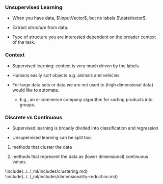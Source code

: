 ### Unsupervised Learning

* When you have data, $\inputVector$, but no labels $\dataVector$.

* Extract *structure* from data.

* Type of structure you are interested dependent on the broader context of the task.

### Context

* Supervised learning:  context is very much driven by the labels.

* Humans easily sort objects  e.g. animals and vehicles

* For large data sets or data we are not used to (high dimensional data) would like to automate.

    * E.g., an e-commerce company algorithm for sorting products into groups.

### Discrete vs Continuous

* Supervised learning is broadly divided into classification and regression

* Unsupervised learning can be split too:

1. methods that cluster the data

2. methods that represent the data as (lower dimensional) continuous values. 

\include{../../_ml/includes/clustering.md}
\include{../../_ml/includes/dimensionality-reduction.md}
